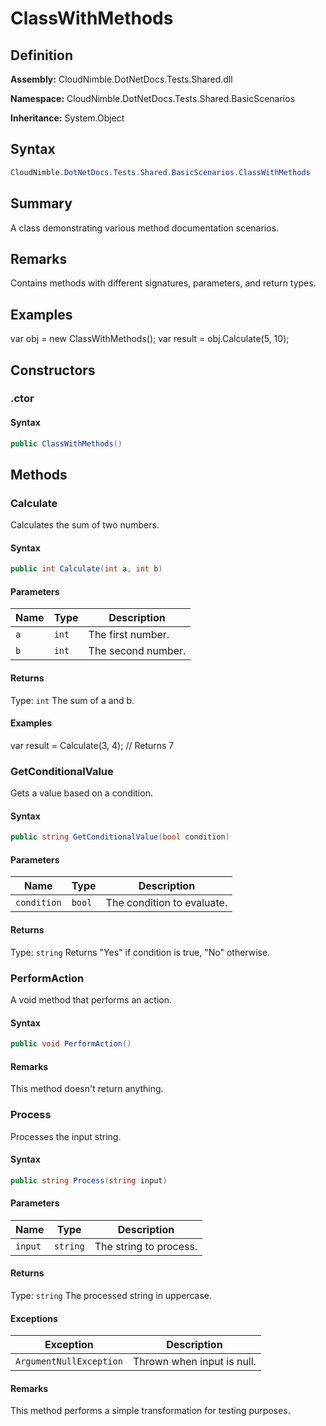 # ClassWithMethods

## Definition

**Assembly:** CloudNimble.DotNetDocs.Tests.Shared.dll

**Namespace:** CloudNimble.DotNetDocs.Tests.Shared.BasicScenarios

**Inheritance:** System.Object

## Syntax

```csharp
CloudNimble.DotNetDocs.Tests.Shared.BasicScenarios.ClassWithMethods
```

## Summary

A class demonstrating various method documentation scenarios.

## Remarks

Contains methods with different signatures, parameters, and return types.

## Examples

var obj = new ClassWithMethods();
            var result = obj.Calculate(5, 10);

## Constructors

### .ctor

#### Syntax

```csharp
public ClassWithMethods()
```

## Methods

### Calculate

Calculates the sum of two numbers.

#### Syntax

```csharp
public int Calculate(int a, int b)
```

#### Parameters

| Name | Type | Description |
|------|------|-------------|
| `a` | `int` | The first number. |
| `b` | `int` | The second number. |

#### Returns

Type: `int`
The sum of a and b.

#### Examples

var result = Calculate(3, 4); // Returns 7

### GetConditionalValue

Gets a value based on a condition.

#### Syntax

```csharp
public string GetConditionalValue(bool condition)
```

#### Parameters

| Name | Type | Description |
|------|------|-------------|
| `condition` | `bool` | The condition to evaluate. |

#### Returns

Type: `string`
Returns "Yes" if condition is true, "No" otherwise.

### PerformAction

A void method that performs an action.

#### Syntax

```csharp
public void PerformAction()
```

#### Remarks

This method doesn't return anything.

### Process

Processes the input string.

#### Syntax

```csharp
public string Process(string input)
```

#### Parameters

| Name | Type | Description |
|------|------|-------------|
| `input` | `string` | The string to process. |

#### Returns

Type: `string`
The processed string in uppercase.

#### Exceptions

| Exception | Description |
|-----------|-------------|
| `ArgumentNullException` | Thrown when input is null. |

#### Remarks

This method performs a simple transformation for testing purposes.

